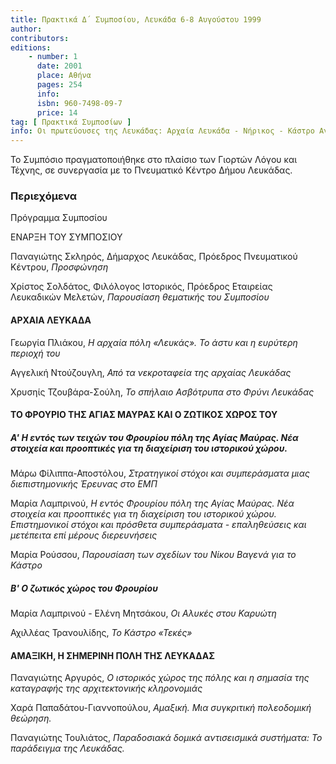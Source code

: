 ```yaml
---
title: Πρακτικά Δ΄ Συμποσίου, Λευκάδα 6-8 Αυγούστου 1999
author: 
contributors: 
editions: 
    - number: 1
      date: 2001
      place: Αθήνα
      pages: 254
      info: 
      isbn: 960-7498-09-7
      price: 14
tag: [ Πρακτικά Συμποσίων ]
info: Οι πρωτεύουσες της Λευκάδας: Αρχαία Λευκάδα - Νήρικος - Κάστρο Αγίας Μαύρας - Αμαξική.
---
```


Το Συμπόσιο πραγματοποιήθηκε στο πλαίσιο των Γιορτών Λόγου και Τέχνης, σε συνεργασία με το Πνευματικό Κέντρο Δήμου Λευκάδας.

### Περιεχόμενα

Πρόγραμμα Συμποσίου 

ΕΝΑΡΞΗ ΤΟΥ ΣΥΜΠΟΣΙΟΥ

Παναγιώτης Σκληρός, Δήμαρχος Λευκάδας, Πρόεδρος Πνευματικού Κέντρου, *Προσφώνηση*

Χρίστος Σολδάτος, Φιλόλογος Ιστορικός, Πρόεδρος Εταιρείας Λευκαδικών Μελετών, *Παρουσίαση θεματικής του Συμποσίου*

#### ΑΡΧΑΙΑ ΛΕΥΚΑΔΑ

Γεωργία Πλιάκου, *Η αρχαία πόλη «Λευκάς». Το άστυ και η ευρύτερη περιοχή του*

Αγγελική Ντούζουγλη, *Από τα νεκροταφεία της αρχαίας Λευκάδας*

Χρυσηίς Τζουβάρα-Σούλη, *Το σπήλαιο Ασβότρυπα στο Φρύνι Λευκάδας*

#### ΤΟ ΦΡΟΥΡΙΟ ΤΗΣ ΑΓΙΑΣ ΜΑΥΡΑΣ ΚΑΙ Ο ΖΩΤΙΚΟΣ ΧΩΡΟΣ ΤΟΥ 

##### Α' Η εντός των τειχών του Φρουρίου πόλη της Αγίας Μαύρας. Νέα στοιχεία και προοπτικές για τη διαχείριση του ιστορικού χώρου.

Μάρω Φίλιππα-Αποστόλου, *Στρατηγικοί στόχοι και συμπεράσματα μιας διεπιστημονικής Έρευνας στο ΕΜΠ*

Μαρία Λαμπρινού, *Η εντός Φρουρίου πόλη της Αγίας Μαύρας. Νέα στοιχεία και προοπτικές για τη διαχείριση του ιστορικού χώρου. Επιστημονικοί στόχοι και πρόσθετα συμπεράσματα - επαληθεύσεις και μετέπειτα επί μέρους διερευνήσεις*

Μαρία Ρούσσου, *Παρουσίαση των σχεδίων του Νίκου Βαγενά για το Κάστρο*

##### Β' Ο ζωτικός χώρος του Φρουρίου

Μαρία Λαμπρινού - Ελένη Μητσάκου, *Οι Αλυκές στου Καρυώτη*

Αχιλλέας Τρανουλίδης, *Το Κάστρο «Τεκές»*

#### ΑΜΑΞΙΚΗ, Η ΣΗΜΕΡΙΝΗ ΠΟΛΗ ΤΗΣ ΛΕΥΚΑΔΑΣ

Παναγιώτης Αργυρός, *Ο ιστορικός χώρος της πόλης και η σημασία της καταγραφής της αρχιτεκτονικής κληρονομιάς*

Χαρά Παπαδάτου-Γιαννοπούλου, *Αμαξική. Μια συγκριτική πολεοδομική θεώρηση.*

Παναγιώτης Τουλιάτος, *Παραδοσιακά δομικά αντισεισμικά συστήματα: Το παράδειγμα της Λευκάδας.*
